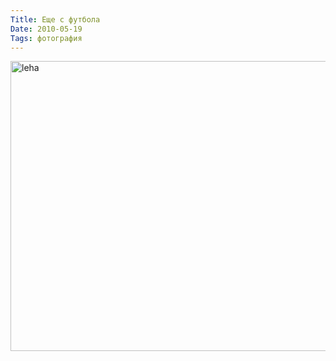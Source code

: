 ```yaml
---
Title: Еще с футбола
Date: 2010-05-19
Tags: фотография
---
```


<div class="text"><p><a href="http://www.flickr.com/photos/alexeypegov/4621675049/" title="leha by a-pegov, on Flickr"><img src="http://farm2.static.flickr.com/1135/4621675049_ecd821f8fd_o.jpg" width="700" height="464" alt="leha" /></a></p></div>